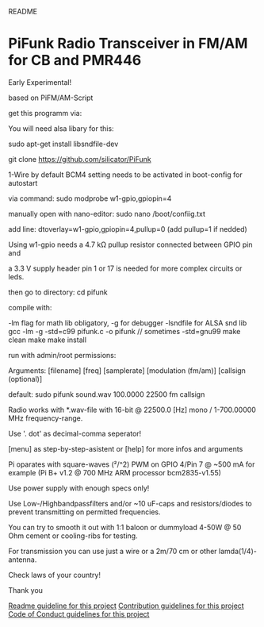 README
# PiFunk Radio Transceiver in FM/AM for CB and PMR446 

Early Experimental! 

based on PiFM/AM-Script

get this programm via: 

You will need alsa libary for this:

sudo apt-get install libsndfile-dev

git clone https://github.com/silicator/PiFunk

1-Wire by default BCM4 setting needs to be activated in boot-config for autostart

via command: sudo modprobe w1-gpio,gpiopin=4 

manually open with nano-editor: sudo nano /boot/confiig.txt

add line: dtoverlay=w1-gpio,gpiopin=4,pullup=0 (add pullup=1 if nedded)

Using w1-gpio needs a 4.7 kΩ pullup resistor connected between GPIO pin and

a 3.3 V supply header pin 1 or 17 is needed for more complex circuits or leds.

then go to directory:
cd pifunk


compile with:

-lm flag for math lib obligatory, -g for debugger
-lsndfile for ALSA snd lib
gcc -lm -g -std=c99 pifunk.c -o pifunk // sometimes -std=gnu99
make clean
make
make install

run with admin/root permissions:

Arguments: [filename] [freq] [samplerate] [modulation (fm/am)] [callsign (optional)] 

default: sudo pifunk sound.wav 100.0000 22500 fm callsign

Radio works with *.wav-file with 16-bit @ 22500.0 [Hz] mono / 1-700.00000 MHz frequency-range. 

Use '. dot' as decimal-comma seperator! 

[menu] as step-by-step-asistent
or 
[help] for more infos and arguments

Pi oparates with square-waves (²/^2) PWM on GPIO 4/Pin 7 @ ~500 mA 
for example (Pi B+ v1.2 @ 700 MHz ARM processor bcm2835-v1.55)

Use power supply with enough specs only! 

Use Low-/Highbandpassfilters and/or ~10 uF-caps and resistors/diodes 
to prevent transmitting on permitted frequencies.

You can try to smooth it out with 1:1 baloon or dummyload 4-50W @ 50 Ohm cement or cooling-ribs for testing.

For transmission you can use just a wire or a 2m/70 cm or other lamda(1/4)-antenna.

Check laws of your country! 

Thank you

[Readme guideline for this project](README.md)
[Contribution guidelines for this project](docs/CONTRIBUTING.md)
[Code of Conduct guidelines for this project](docs/CODE_OF_CONDUCT.md)